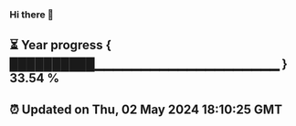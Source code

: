 ### Hi there 👋
⏳ Year progress { ██████████▁▁▁▁▁▁▁▁▁▁▁▁▁▁▁▁▁▁▁▁ } 33.54 %
---
⏰ Updated on Thu, 02 May 2024 18:10:25 GMT
---
